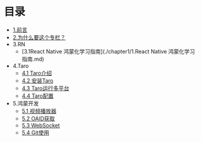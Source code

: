# 目录

* [1.前言](README.md)
* [2.为什么要这个专栏？](为什么要写博客.md)
* 3.RN
  - [3.1React Native 鸿蒙化学习指南](./chapter1/1.React Native 鸿蒙化学习指南.md)
* 4.Taro
  - [4.1 Taro介绍](./chapter3/taro介绍.md)
  - [4.2 安装Taro](./chapter3/11安装taro.md)
  - [4.3 Taro运行多平台](./chapter3/12taro运行多平台.md)
  - [4.4 Taro配置](./chapter3/13taro配置.md)
* 5.鸿蒙开发
  - [5.1 视频播放器](./chapter4/3视频播放器.md)
  - [5.2 OAID获取](./chapter4/4oaid.md)
  - [5.3 WebSocket](./chapter4/6.websocket.md)
  - [5.4 Git使用](./chapter4/6git.md)
